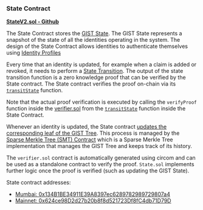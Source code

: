 ### State Contract

[**StateV2.sol - Github**](https://github.com/iden3/contracts/blob/master/contracts/state/StateV2.sol)

The State Contract stores the [GIST State](../protocol/spec.md#gist-new). The GIST State represents a snapshot of the state of all the identities operating in the system. The design of the State Contract allows identities to authenticate themselves using [Identity Profiles](../protocol/spec.md#identity-profiles-new)

Every time that an identity is updated, for example when a claim is added or revoked, it needs to perform a [State Transition](../getting-started/state-transition/on-chain-state-transition.md). The output of the state transition function is a zero knowledge proof that can be verified by the State contract.
The State contract verifies the proof on-chain via its [`transitState`](https://github.com/iden3/contracts/blob/master/contracts/state/StateV2.sol#L148) function.

Note that the actual proof verification is executed by calling the `verifyProof` function inside the [verifier.sol](https://github.com/iden3/contracts/blob/master/contracts/lib/verifier.sol) from the [`transitState`](https://github.com/iden3/contracts/blob/master/contracts/state/StateV2.sol#L196) function inside the State Contract.

Whenever an identity is updated, the State contract [updates the corresponding leaf of the GIST Tree](https://github.com/iden3/contracts/blob/master/contracts/state/StateV2.sol#L214). This process is managed by the [Sparse Merkle Tree (SMT) Contract](https://github.com/iden3/contracts/blob/master/contracts/lib/Smt.sol) which is a Sparse Merkle Tree implementation that manages the GIST Tree and keeps track of its history.

The `verifier.sol` contract is automatically generated using circom and can be used as a standalone contract to verify the proof. `State.sol` implements further logic once the proof is verified (such as updating the GIST State).

State contract addresses:

- [Mumbai: 0x134B1BE34911E39A8397ec6289782989729807a4](https://mumbai.polygonscan.com/address/0x134B1BE34911E39A8397ec6289782989729807a4)
- [Mainnet: 0x624ce98D2d27b20b8f8d521723Df8fC4db71D79D](https://polygonscan.com/address/0x624ce98D2d27b20b8f8d521723Df8fC4db71D79D)
